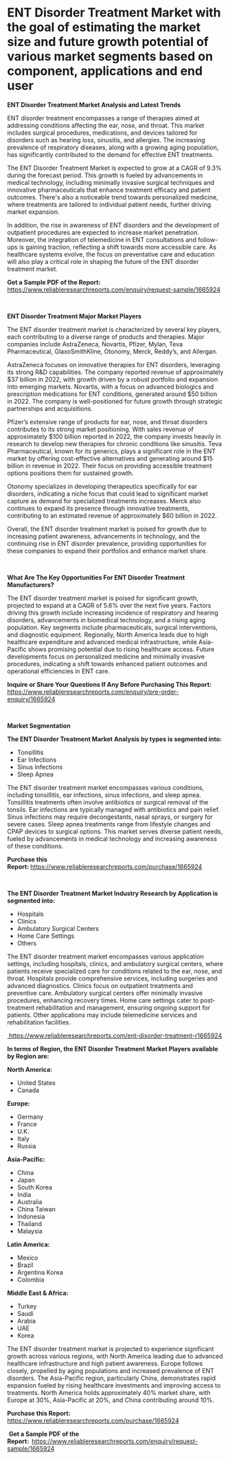 <p><h1>ENT Disorder Treatment Market with the goal of estimating the market size and future growth potential of various market segments based on component, applications and end user</h1></p><p><strong>ENT Disorder Treatment Market Analysis and Latest Trends</strong></p>
<p><p>ENT disorder treatment encompasses a range of therapies aimed at addressing conditions affecting the ear, nose, and throat. This market includes surgical procedures, medications, and devices tailored for disorders such as hearing loss, sinusitis, and allergies. The increasing prevalence of respiratory diseases, along with a growing aging population, has significantly contributed to the demand for effective ENT treatments.</p><p>The ENT Disorder Treatment Market is expected to grow at a CAGR of 9.3% during the forecast period. This growth is fueled by advancements in medical technology, including minimally invasive surgical techniques and innovative pharmaceuticals that enhance treatment efficacy and patient outcomes. There's also a noticeable trend towards personalized medicine, where treatments are tailored to individual patient needs, further driving market expansion.</p><p>In addition, the rise in awareness of ENT disorders and the development of outpatient procedures are expected to increase market penetration. Moreover, the integration of telemedicine in ENT consultations and follow-ups is gaining traction, reflecting a shift towards more accessible care. As healthcare systems evolve, the focus on preventative care and education will also play a critical role in shaping the future of the ENT disorder treatment market.</p></p>
<p><strong>Get a Sample PDF of the Report:&nbsp;</strong> <a href="https://www.reliableresearchreports.com/enquiry/request-sample/1665924?utm_campaign=3296&utm_medium=2&utm_source=Github&utm_content=ia&utm_term=19042025&utm_id=ent-disorder-treatment">https://www.reliableresearchreports.com/enquiry/request-sample/1665924</a></p>
<p>&nbsp;</p>
<p><strong>ENT Disorder Treatment Major Market Players</strong></p>
<p><p>The ENT disorder treatment market is characterized by several key players, each contributing to a diverse range of products and therapies. Major companies include AstraZeneca, Novartis, Pfizer, Mylan, Teva Pharmaceutical, GlaxoSmithKline, Otonomy, Merck, Reddy’s, and Allergan.</p><p>AstraZeneca focuses on innovative therapies for ENT disorders, leveraging its strong R&D capabilities. The company reported revenue of approximately $37 billion in 2022, with growth driven by a robust portfolio and expansion into emerging markets. Novartis, with a focus on advanced biologics and prescription medications for ENT conditions, generated around $50 billion in 2022. The company is well-positioned for future growth through strategic partnerships and acquisitions.</p><p>Pfizer’s extensive range of products for ear, nose, and throat disorders contributes to its strong market positioning. With sales revenue of approximately $100 billion reported in 2022, the company invests heavily in research to develop new therapies for chronic conditions like sinusitis. Teva Pharmaceutical, known for its generics, plays a significant role in the ENT market by offering cost-effective alternatives and generating around $15 billion in revenue in 2022. Their focus on providing accessible treatment options positions them for sustained growth.</p><p>Otonomy specializes in developing therapeutics specifically for ear disorders, indicating a niche focus that could lead to significant market capture as demand for specialized treatments increases. Merck also continues to expand its presence through innovative treatments, contributing to an estimated revenue of approximately $60 billion in 2022.</p><p>Overall, the ENT disorder treatment market is poised for growth due to increasing patient awareness, advancements in technology, and the continuing rise in ENT disorder prevalence, providing opportunities for these companies to expand their portfolios and enhance market share.</p></p>
<p>&nbsp;</p>
<p><strong>What Are The Key Opportunities For ENT Disorder Treatment Manufacturers?</strong></p>
<p><p>The ENT disorder treatment market is poised for significant growth, projected to expand at a CAGR of 5.6% over the next five years. Factors driving this growth include increasing incidence of respiratory and hearing disorders, advancements in biomedical technology, and a rising aging population. Key segments include pharmaceuticals, surgical interventions, and diagnostic equipment. Regionally, North America leads due to high healthcare expenditure and advanced medical infrastructure, while Asia-Pacific shows promising potential due to rising healthcare access. Future developments focus on personalized medicine and minimally invasive procedures, indicating a shift towards enhanced patient outcomes and operational efficiencies in ENT care.</p></p>
<p><strong>Inquire or Share Your Questions If Any Before Purchasing This Report:</strong> <a href="https://www.reliableresearchreports.com/enquiry/pre-order-enquiry/1665924?utm_campaign=3296&utm_medium=2&utm_source=Github&utm_content=ia&utm_term=19042025&utm_id=ent-disorder-treatment">https://www.reliableresearchreports.com/enquiry/pre-order-enquiry/1665924</a></p>
<p>&nbsp;</p>
<p><strong>Market Segmentation</strong></p>
<p><strong>The ENT Disorder Treatment Market Analysis by types is segmented into:</strong></p>
<p><ul><li>Tonsillitis</li><li>Ear Infections</li><li>Sinus Infections</li><li>Sleep Apnea</li></ul></p>
<p><p>The ENT disorder treatment market encompasses various conditions, including tonsillitis, ear infections, sinus infections, and sleep apnea. Tonsillitis treatments often involve antibiotics or surgical removal of the tonsils. Ear infections are typically managed with antibiotics and pain relief. Sinus infections may require decongestants, nasal sprays, or surgery for severe cases. Sleep apnea treatments range from lifestyle changes and CPAP devices to surgical options. This market serves diverse patient needs, fueled by advancements in medical technology and increasing awareness of these conditions.</p></p>
<p><strong>Purchase this Report:&nbsp;</strong><a href="https://www.reliableresearchreports.com/purchase/1665924?utm_campaign=3296&utm_medium=2&utm_source=Github&utm_content=ia&utm_term=19042025&utm_id=ent-disorder-treatment">https://www.reliableresearchreports.com/purchase/1665924</a></p>
<p>&nbsp;</p>
<p><strong>The ENT Disorder Treatment Market Industry Research by Application is segmented into:</strong></p>
<p><ul><li>Hospitals</li><li>Clinics</li><li>Ambulatory Surgical Centers</li><li>Home Care Settings</li><li>Others</li></ul></p>
<p><p>The ENT disorder treatment market encompasses various application settings, including hospitals, clinics, and ambulatory surgical centers, where patients receive specialized care for conditions related to the ear, nose, and throat. Hospitals provide comprehensive services, including surgeries and advanced diagnostics. Clinics focus on outpatient treatments and preventive care. Ambulatory surgical centers offer minimally invasive procedures, enhancing recovery times. Home care settings cater to post-treatment rehabilitation and management, ensuring ongoing support for patients. Other applications may include telemedicine services and rehabilitation facilities.</p></p>
<p><a href="https://www.reliableresearchreports.com/ent-disorder-treatment-r1665924?utm_campaign=3296&utm_medium=2&utm_source=Github&utm_content=ia&utm_term=19042025&utm_id=ent-disorder-treatment">&nbsp;https://www.reliableresearchreports.com/ent-disorder-treatment-r1665924</a></p>
<p><strong>In terms of Region, the ENT Disorder Treatment Market Players available by Region are:</strong></p>
<p>
    <p> <strong> North America: </strong>
        <ul>
            <li>United States</li>
            <li>Canada</li>
        </ul>
        </p> 
    <p> <strong> Europe: </strong>
        <ul>
            <li>Germany</li>
            <li>France</li>
            <li>U.K.</li>
            <li>Italy</li>
            <li>Russia</li>
        </ul>
        </p> 
    <p> <strong> Asia-Pacific: </strong>
        <ul>
            <li>China</li>
            <li>Japan</li>
            <li>South Korea</li>
            <li>India</li>
            <li>Australia</li>
            <li>China Taiwan</li>
            <li>Indonesia</li>
            <li>Thailand</li>
            <li>Malaysia</li>
        </ul>
        </p> 
    <p> <strong> Latin America: </strong>
        <ul>
            <li>Mexico</li>
            <li>Brazil</li>
            <li>Argentina Korea</li>
            <li>Colombia</li>
        </ul>
        </p> 
    <p> <strong> Middle East & Africa: </strong>
        <ul>
            <li>Turkey</li>
            <li>Saudi</li>
            <li>Arabia</li>
            <li>UAE</li>
            <li>Korea</li>
        </ul>
    </p>
    </p>
<p><p>The ENT disorder treatment market is projected to experience significant growth across various regions, with North America leading due to advanced healthcare infrastructure and high patient awareness. Europe follows closely, propelled by aging populations and increased prevalence of ENT disorders. The Asia-Pacific region, particularly China, demonstrates rapid expansion fueled by rising healthcare investments and improving access to treatments. North America holds approximately 40% market share, with Europe at 30%, Asia-Pacific at 20%, and China contributing around 10%.</p></p>
<p><strong>Purchase this Report: </strong><a href="https://www.reliableresearchreports.com/purchase/1665924?utm_campaign=3296&utm_medium=2&utm_source=Github&utm_content=ia&utm_term=19042025&utm_id=ent-disorder-treatment">https://www.reliableresearchreports.com/purchase/1665924</a></p>
<p>&nbsp;<strong>Get a Sample PDF of the Report:&nbsp;&nbsp;</strong><a href="https://www.reliableresearchreports.com/enquiry/request-sample/1665924?utm_campaign=3296&utm_medium=2&utm_source=Github&utm_content=ia&utm_term=19042025&utm_id=ent-disorder-treatment">https://www.reliableresearchreports.com/enquiry/request-sample/1665924</a></p>
<p><strong></strong></p>
<p><p></p><p></p><p></p></p>